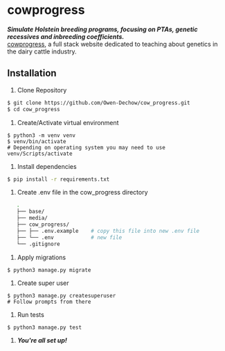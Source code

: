 # cowprogress
***Simulate Holstein breeding programs, focusing on PTAs, genetic recessives and inbreeding coefficients.***
<br>
[cowprogress](cowprogress.herokuapp.com), a full stack website dedicated to teaching about genetics in the dairy cattle industry.

## Installation
1. Clone Repository
```bash
$ git clone https://github.com/Owen-Dechow/cow_progress.git
$ cd cow_progress
```

1. Create/Activate virtual environment
```
$ python3 -m venv venv
$ venv/bin/activate
# Depending on operating system you may need to use venv/Scripts/activate 
```

1. Install dependencies
```bash
$ pip install -r requirements.txt
```

1. Create .env file in the cow_progress directory
```bash
   .
   ├── base/
   ├── media/
   ├── cow_progress/
   ├── ├── .env.example    # copy this file into new .env file
   ├── └── .env            # new file
   └── .gitignore
   ```

1. Apply migrations
```
$ python3 manage.py migrate
```

1. Create super user
```
$ python3 manage.py createsuperuser
# Follow prompts from there
```

1. Run tests
```
$ python3 manage.py test
```

1. ***You're all set up!***